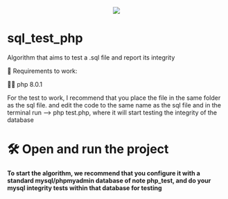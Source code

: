 <p align="center">
<img loading="lazy" src="http://img.shields.io/static/v1?label=STATUS&message=%20FINISH&color=GREEN&style=for-the-badge"/>
</p>

# sql_test_php
Algorithm that aims to test a .sql file and report its integrity

🤖 Requirements to work:

🧑‍💻 php 8.0.1

For the test to work, I recommend that you place the file in the same folder as the sql file. and edit the code to the same name as the sql file and in the terminal run --> php test.php, where it will start testing the integrity of the database

# 🛠️ Open and run the project

**To start the algorithm, we recommend that you configure it with a standard mysql/phpmyadmin database of note php_test, and do your mysql integrity tests within that database for testing**
